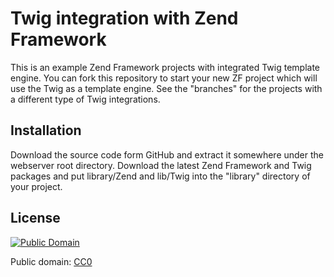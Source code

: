 # Twig integration with Zend Framework

This is an example Zend Framework projects with integrated Twig template engine. 
You can fork this repository to start your new ZF project which will use the Twig as a template engine.
See the "branches" for the projects with a different type of Twig integrations.

## Installation

Download the source code form GitHub and extract it somewhere under the webserver root directory.
Download the latest Zend Framework and Twig packages and put library/Zend and lib/Twig
into the "library" directory of your project.

## License

<a rel="license" href="http://creativecommons.org/publicdomain/mark/1.0/">
<img src="http://i.creativecommons.org/p/mark/1.0/88x31.png" 
style="border-style: none;" alt="Public Domain" /></a>

Public domain: [CC0](http://i.creativecommons.org/p/zero/1.0/88x31.png)